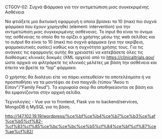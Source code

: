    CTGOV-02: Συχνά Φάρμακα για την αντιμετώπιση μιας συγκεκριμένης Ασθένεια

   Να φτιάξετε μια δικτυακή εφαρμογή η οποία βρίσκει τα 10 (max) πιο συχνά φάρμακα που έχουν χορηγηθεί (element: intervention) για την αντιμετώπιση μιας συγκεκριμένης ασθένειας.
   Το input θα είναι το όνομα της ασθένειας το οποίο θα το ορίζει ο χρήστης μέσω της web σελίδας και το output θα είναι το 10 (max) πιο συχνά φάρμακα (για την ακρίβεια, φαρμακευτικές ουσίες) καθώς και η συχνότητα χρήσης τους.
    Για τις ανάγκες τις εφαρμογής αυτής θα χρειαστεί να κατεβάσετε όλες τις διαθέσιμες κλινικές δοκιμές (XML αρχεία) από το https://clinicaltrials.gov/ ώστε αρχικά να φιλτράρετε τις κλινικές μελέτες με βάση την ασθένεια και έπειτα να βρείτε τα “top” φάρμακα.

Ο χρήστης θα διαλέγει είτε να πάρει κατευθείαν τα αποτελέσματα ή να προσπαθήσει να τα μαντέψει σε ένα παιχνίδι (τύπου "Άκου τι Είπαν"/"Family Feud"). Τα κορυφαία σκορ θα αποθηκεύονται σε βάση και θα εμφανίζονται στην αρχική σελίδα.

Τεχνολογίες - Vue για το frontend, Flask για το backend/services, MongoDB ή MySQL για τη βάση.

http://147.102.19.19/wordpress/%ce%bf%ce%b4%ce%b7%ce%b3%ce%af%ce%b5%cf%82-%cf%83%cf%85%ce%bc%ce%bc%ce%b5%cf%84%ce%bf%cf%87%ce%ae%cf%82/
